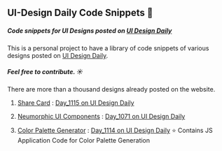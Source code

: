 ## UI-Design Daily Code Snippets 🌈

##### Code snippets for UI Designs posted on [UI Design Daily](https://uidesigndaily.com)

This is a personal project to have a library of code snippets of various designs posted on [UI Design Daily](https://uidesigndaily.com).

##### Feel free to contribute. ☀️
There are more than a thousand designs already posted on the website.




1.  [Share Card](https://github.com/ARitik/ui-design-daily-snippets/tree/master/day_1115) : [Day_1115 on UI Design Daily](https://uidesigndaily.com/posts/sketch-share-card-modal-pop-up-day-1115)

2. [Neumorphic UI Components](https://github.com/ARitik/ui-design-daily-snippets/tree/master/day_1071) : [Day_1071 on UI Design Daily](https://uidesigndaily.com/posts/sketch-neumorphic-ui-components-tab-button-day-1071)

3. [Color Palette Generator](https://github.com/ARitik/ui-design-daily-snippets/tree/master/day_1114) : [Day_1114 on UI Design Daily](https://uidesigndaily.com/posts/sketch-color-palette-generator-picker--day-1114)  ⭐️  Contains JS Application Code for Color Palette Generation